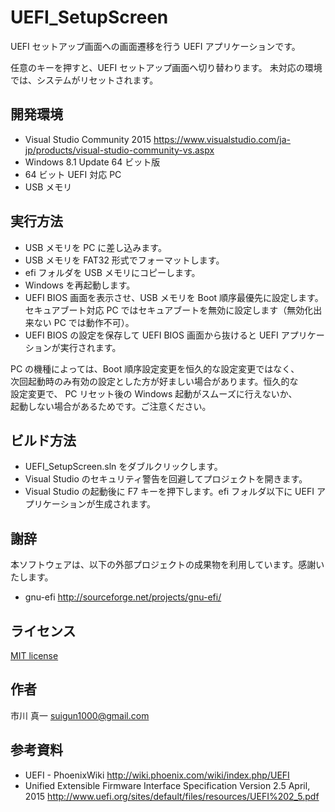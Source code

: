 # UEFI_SetupScreen

UEFI セットアップ画面への画面遷移を行う UEFI アプリケーションです。

任意のキーを押すと、UEFI セットアップ画面へ切り替わります。
未対応の環境では、システムがリセットされます。

## 開発環境

* Visual Studio Community 2015
https://www.visualstudio.com/ja-jp/products/visual-studio-community-vs.aspx
* Windows 8.1 Update 64 ビット版
* 64 ビット UEFI 対応 PC
* USB メモリ

## 実行方法

* USB メモリを PC に差し込みます。
* USB メモリを FAT32 形式でフォーマットします。
* efi フォルダを USB メモリにコピーします。
* Windows を再起動します。
* UEFI BIOS 画面を表示させ、USB メモリを Boot 順序最優先に設定します。  
  セキュアブート対応 PC ではセキュアブートを無効に設定します（無効化出来ない PC では動作不可）。
* UEFI BIOS の設定を保存して UEFI BIOS 画面から抜けると UEFI アプリケーションが実行されます。

PC の機種によっては、Boot 順序設定変更を恒久的な設定変更ではなく、  
次回起動時のみ有効の設定とした方が好ましい場合があります。恒久的な  
設定変更で、  PC リセット後の Windows 起動がスムーズに行えないか、  
起動しない場合があるためです。ご注意ください。  

## ビルド方法

* UEFI_SetupScreen.sln をダブルクリックします。
* Visual Studio のセキュリティ警告を回避してプロジェクトを開きます。
* Visual Studio の起動後に F7 キーを押下します。efi フォルダ以下に UEFI アプリケーションが生成されます。

## 謝辞

本ソフトウェアは、以下の外部プロジェクトの成果物を利用しています。感謝いたします。

* gnu-efi http://sourceforge.net/projects/gnu-efi/

## ライセンス

[MIT license](https://raw.githubusercontent.com/tenpoku1000/UEFI_SecureBootMode/master/LICENSE)

## 作者

市川 真一 <suigun1000@gmail.com>

## 参考資料

* UEFI - PhoenixWiki http://wiki.phoenix.com/wiki/index.php/UEFI
* Unified Extensible Firmware Interface Specification Version 2.5 April, 2015
http://www.uefi.org/sites/default/files/resources/UEFI%202_5.pdf
